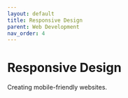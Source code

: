```yaml
---
layout: default
title: Responsive Design
parent: Web Development
nav_order: 4
---
```


# Responsive Design

Creating mobile-friendly websites.